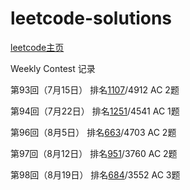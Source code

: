 # leetcode-solutions
[leetcode主页](https://leetcode-cn.com/yunachiyan/)

Weekly Contest 记录

第93回（7月15日） 排名[1107](https://leetcode.com/contest/weekly-contest-93/ranking/45/)/4912 AC 2题

第94回（7月22日） 排名[1251](https://leetcode.com/contest/weekly-contest-94/ranking/51/)/4541 AC 1题

第96回（8月5日） 排名[663](https://leetcode.com/contest/weekly-contest-96/ranking/27/)/4703 AC 2题

第97回（8月12日） 排名[951](https://leetcode.com/contest/weekly-contest-97/ranking/39/)/3760 AC 2题

第98回（8月19日） 排名[684](https://leetcode.com/contest/weekly-contest-98/ranking/28/)/3552 AC 3题

